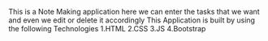 This is a Note Making application here we can enter the  tasks that we want and even we edit or delete it accordingly
This Application is built by using the following Technologies
 1.HTML
 2.CSS
 3.JS
 4.Bootstrap
